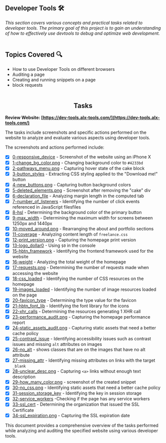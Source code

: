 ## Developer Tools 🛠️

_This section covers various concepts and practical tasks related to developer tools. The primary goal of this project is to gain an understanding of how to effectively use devtools to debug and optimize web development._
<br><br>

<h2>Topics Covered 🔍</h2>

- How to use Developer Tools on different browsers
- Auditing a page
- Creating and running snippets on a page
- block requests
  <br><br>

<h2 align="center">Tasks</h2>

**Review Website: [https://dev-tools.alx-tools.com/](https://dev-tools.alx-tools.com/)**

The tasks include screenshots and specific actions performed on the website to analyze and evaluate various aspects using developer tools.

The screenshots and actions performed include:

- [x] [0-responsive_device](0-responsive_device.png) - Screenshot of the website using an iPhone X
- [x] [1-change_bg_color.png](./1-change_bg_color.png) - Changing background color to `#4233bd`
- [x] [2-pathways_menu.png](./2-pathways_menu.png) - Capturing hover state of the cake block
- [x] [3-button_styles](./3-button_styles) - Extracting CSS styling applied to the "Download me!" button
- [x] [4-new_buttons.png](./4-new_buttons.png) - Capturing button background colors
- [x] [5-deleted_elements.png](./5-deleted_elements.png) - Screenshot after removing the "cake" div
- [x] [6-declaration_file](./6-declaration_file) - Analyzing margin length in the computed tab
- [x] [7-number_of_listeners](./7-number_of_listeners) - Identifying the number of click events referenced in JavaScript filesfiles
- [x] [8-hsl](./8-hsl) - Determining the background color of the primary button
- [x] [9-max_width](./9-max_width) - Determining the maximum width for screens between 1250px and 1440px
- [x] [10-moved_around.png](./10-moved_around.png) - Rearranging the about and portfolio sections
- [x] [11-coverage](./11-coverage) - Analyzing content length of `freelance.css`
- [x] [12-print_version.png](./12-print_version.png) - Capturing the homepage print version
- [x] [13-logo_dollar0](./13-logo_dollar0) - Using `$0` in the console
- [x] [15-hbtn_framework](./15-hbtn_framework) - Identifying the frontend framework used for the website
- [x] [16-weight](./16-weight.png) - Analyzing the total weight of the homepage
- [x] [17-requests.png](./17-requests.png) - Determining the number of requests made when accessing the website
- [x] [18-css_loaded](./18-css_loaded) - Identifying the number of CSS resources on the homepage
- [x] [19-images_loaded](./19-images_loaded) - Identifying the number of image resources loaded on the page
- [x] [20-favicon_type](./20-favicon_type) - Determining the type value for the favicon
- [x] [21-hbtn_font_lib](./21-hbtn_font_lib) - Identifying the font library for the icons
- [x] [22-xhr_calls](./22-xhr_calls) - Determining the resources generating 1 XHR call
- [x] [23-performance_audit.png](./23-performance_audit.png) - Capturing the homepage performance report
- [x] [24-static_assets_audit.png](./24-static_assets_audit.png) - Capturing static assets that need a better cache policy
- [x] [25-contrast_issue](./25-contrast_issue) - Identifying accessibility issues such as contrast issues and missing `alt` attributes on images
- [x] [26-no_alt](./26-no_alt) - shows classes that are on the images that have no alt attribute
- [x] [27-missing_attr](./27-missing_attr) - Identifying missing attributes on links with the target `_blank`
- [x] [28-unclear_desc.png](./28-unclear_desc.png) - Capturing `<a>` links without enough text description
- [x] [29-how_many_color.png](./24-static_assets_audit.png) - screenshot of the created snippet
- [x] [30-no_css.png](./30-no_css.png) - Identifying static assets that need a better cache policy
- [x] [31-session_storage_key](./31-session_storage_key) - Identifying the key in session storage
- [x] [32-service_workers](./32-service_workers) -Checking if the page has any service workers
- [x] [33-ssl_cert](./33-ssl_cert) - Determining the organization that issued the SSL Certificate
- [x] [34-ssl_expiration.png](./34-ssl_expiration.png) - Capturing the SSL expiration date

This document provides a comprehensive overview of the tasks performed while analyzing and auditing the specified website using various developer tools.
